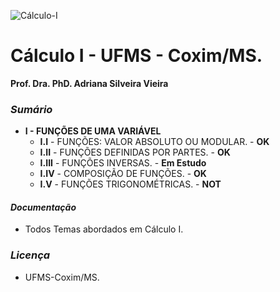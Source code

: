 
![Cálculo-I](http://www.estudar.info/wp-content/uploads/2015/02/disciplina-pre-calculo-matematica-para-engenharia-e1425152065989.jpg)

# Cálculo I - UFMS - Coxim/MS.
 __Prof. Dra. PhD. Adriana Silveira Vieira__ 
### *Sumário* 
* __I - FUNÇÕES DE UMA VARIÁVEL__
  - __I.I__ - FUNÇÕES: VALOR ABSOLUTO OU MODULAR. - __OK__
  - __I.II__ - FUNÇÕES DEFINIDAS POR PARTES. - __OK__
  - __I.III__ - FUNÇÕES INVERSAS. - __Em Estudo__
  - __I.IV__ - COMPOSIÇÃO DE FUNÇÕES. - __OK__
  - __I.V__ - FUNÇÕES TRIGONOMÉTRICAS. - __NOT__

#### *Documentação*
* Todos Temas abordados em Cálculo I.

### *Licença*
* UFMS-Coxim/MS.

